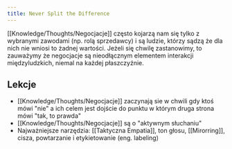 ```yaml
---
title: Never Split the Difference
---
```


[[Knowledge/Thoughts/Negocjacje]] często kojarzą nam się tylko z wybranymi zawodami (np. rolą sprzedawcy) i są ludzie, którzy sądzą że dla nich nie wniosi to żadnej wartości. Jeżeli się chwilę zastanowimy, to zauważymy że negocjacje są nieodłącznym elementem interakcji międzyludzkich, niemal na każdej płaszczyźnie. 

## Lekcje
- [[Knowledge/Thoughts/Negocjacje]] zaczynają sie w chwili gdy ktoś mówi "nie" a ich celem jest dojście do punktu w którym druga strona mówi "tak, to prawda"
- [[Knowledge/Thoughts/Negocjacje]] są o "aktywnym słuchaniu"
- Najważniejsze narzędzia: [[Taktyczna Empatia]], ton głosu, [[Mirorring]], cisza, powtarzanie i etykietowanie (eng. labeling)
